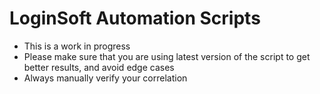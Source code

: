 
# LoginSoft Automation Scripts

- This is a work in progress
- Please make sure that you are using latest version of the script to get better results, and avoid edge cases
- Always manually verify your correlation